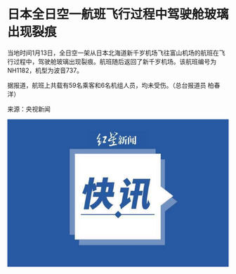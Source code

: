 # 日本全日空一航班飞行过程中驾驶舱玻璃出现裂痕

当地时间1月13日，全日空一架从日本北海道新千岁机场飞往富山机场的航班在飞行过程中，驾驶舱玻璃出现裂痕。航班随后返回了新千岁机场。该航班编号为NH1182，机型为波音737。

据报道，航班上共载有59名乘客和6名机组人员，均未受伤。（总台报道员 柏春洋）

来源：央视新闻

![d05741b5a70ee7cc0e66c56b7f298995.jpg](https://raw.githubusercontent.com/qqhsx/qqnews_image/main/2024/01/13/日本一架波音737客机飞行过程中驾驶舱玻璃出现裂痕/d05741b5a70ee7cc0e66c56b7f298995.jpg)

